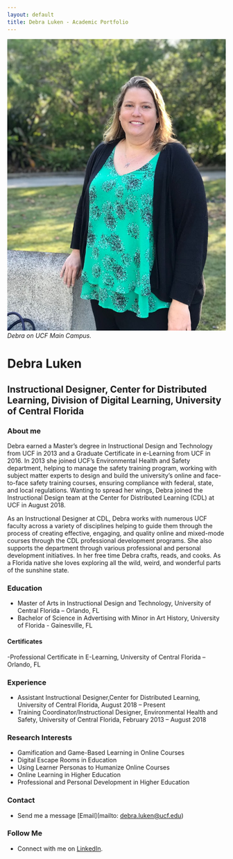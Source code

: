 ```yaml
---
layout: default
title: Debra Luken - Academic Portfolio
---
```

![Debra Luken on UCF Main Campus](professional-bio.JPG)
*Debra on UCF Main Campus.*

# Debra Luken

## Instructional Designer, Center for Distributed Learning, Division of Digital Learning, University of Central Florida  

### About me
Debra earned a Master’s degree in Instructional Design and Technology from UCF in 2013 and a Graduate Certificate in e-Learning from UCF in 2016. In 2013 she joined  UCF’s Environmental Health and Safety department, helping to manage the safety training program, working with subject matter experts to design and build the university’s online and face-to-face safety training courses, ensuring compliance with federal, state, and local regulations. Wanting to spread her wings, Debra joined the Instructional Design team at the Center for Distributed Learning (CDL) at UCF in August 2018.

As an Instructional Designer at CDL, Debra works with numerous UCF faculty across a variety of disciplines helping to guide them through the process of creating effective, engaging, and quality online and mixed-mode courses through the CDL professional development programs. She also supports the department through various professional and personal development initiatives.
In  her free time Debra crafts, reads, and cooks. As a Florida native she loves exploring all the wild, weird, and wonderful parts of the sunshine state.

### Education

- Master of Arts in Instructional Design and Technology, University of Central Florida – Orlando, FL  
- Bachelor of Science in Advertising with Minor in Art History, University of Florida - Gainesville, FL

#### Certificates
-Professional Certificate in E-Learning, University of Central Florida – Orlando, FL

### Experience

- Assistant Instructional Designer,Center for Distributed Learning, University of Central Florida, August 2018 – Present
- Training Coordinator/Instructional Designer, Environmental Health and Safety, University of Central Florida, February 2013 – August 2018
  
### Research Interests
- Gamification and Game-Based Learning in Online Courses
- Digital Escape Rooms in Education
- Using Learner Personas to Humanize Online Courses
- Online Learning in Higher Education
- Professional and Personal Development in Higher Education


### Contact
- Send me a message [Email](mailto: debra.luken@ucf.edu)

### Follow Me

- Connect with me on [LinkedIn](https://www.linkedin.com/in/debra-luken).



